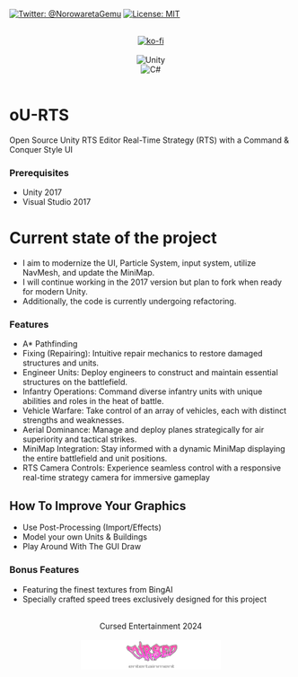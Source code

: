 [![Twitter: @NorowaretaGemu](https://img.shields.io/badge/X-@NorowaretaGemu-blue.svg?style=flat)](https://x.com/NorowaretaGemu)
[![License: MIT](https://img.shields.io/badge/License-MIT-yellow.svg)](https://opensource.org/licenses/MIT)

<br>
<div align="center">
  <a href="https://ko-fi.com/cursedentertainment">
    <img src="https://ko-fi.com/img/githubbutton_sm.svg" alt="ko-fi" style="width: 20%;"/>
  </a>
</div>
<br>

<div align="center"> 
  <img alt="Unity" src="https://img.shields.io/badge/unity%20-%23323330.svg?&style=for-the-badge&logo=unity&logoColor=white"/>  
</div>
<div align="center">
  <img alt="C#" src="https://img.shields.io/badge/C%23-%23323330.svg?&style=for-the-badge&logo=csharp&logoColor=white"/> 
</div>
<br>

# oU-RTS

Open Source Unity RTS Editor
Real-Time Strategy (RTS) with a Command & Conquer Style UI
 
### Prerequisites
- Unity 2017
- Visual Studio 2017

# Current state of the project

- I aim to modernize the UI, Particle System, input system, utilize NavMesh, and update the MiniMap.
- I will continue working in the 2017 version but plan to fork when ready for modern Unity.
- Additionally, the code is currently undergoing refactoring.

### Features
- A* Pathfinding
- Fixing (Repairing): Intuitive repair mechanics to restore damaged structures and units.
- Engineer Units: Deploy engineers to construct and maintain essential structures on the battlefield.
- Infantry Operations: Command diverse infantry units with unique abilities and roles in the heat of battle.
- Vehicle Warfare: Take control of an array of vehicles, each with distinct strengths and weaknesses.
- Aerial Dominance: Manage and deploy planes strategically for air superiority and tactical strikes.
- MiniMap Integration: Stay informed with a dynamic MiniMap displaying the entire battlefield and unit positions.
- RTS Camera Controls: Experience seamless control with a responsive real-time strategy camera for immersive gameplay

## How To Improve Your Graphics
- Use Post-Processing (Import/Effects)
- Model your own Units & Buildings
- Play Around With The GUI Draw

### Bonus Features
- Featuring the finest textures from BingAI
- Specially crafted speed trees exclusively designed for this project

<br>
<div align="center">
Cursed Entertainment 2024
</div>

 <br> 
<div align="center">
<a href="https://github.com/CursedPrograms" target="_blank">
    <img src="https://github.com/CursedPrograms/cursedentertainment/raw/main/images/logos/logo-wide-grey.png"
        alt="CursedEntertainment Logo" style="width:250px;">
</a>
</div>
